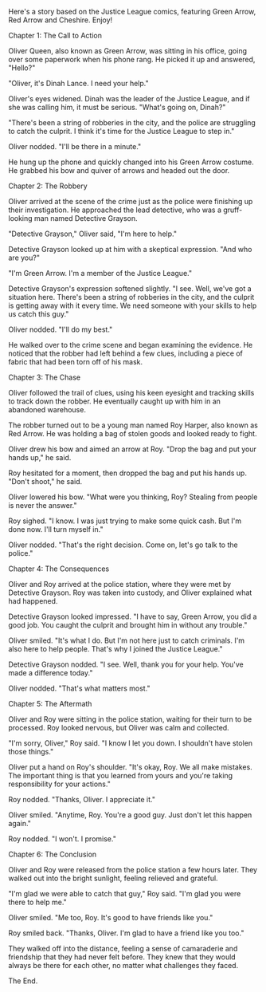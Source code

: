 Here's a story based on the Justice League comics, featuring Green Arrow, Red Arrow and Cheshire. Enjoy!

Chapter 1: The Call to Action

Oliver Queen, also known as Green Arrow, was sitting in his office, going over some paperwork when his phone rang. He picked it up and answered, "Hello?"

"Oliver, it's Dinah Lance. I need your help."

Oliver's eyes widened. Dinah was the leader of the Justice League, and if she was calling him, it must be serious. "What's going on, Dinah?"

"There's been a string of robberies in the city, and the police are struggling to catch the culprit. I think it's time for the Justice League to step in."

Oliver nodded. "I'll be there in a minute."

He hung up the phone and quickly changed into his Green Arrow costume. He grabbed his bow and quiver of arrows and headed out the door.

Chapter 2: The Robbery

Oliver arrived at the scene of the crime just as the police were finishing up their investigation. He approached the lead detective, who was a gruff-looking man named Detective Grayson.

"Detective Grayson," Oliver said, "I'm here to help."

Detective Grayson looked up at him with a skeptical expression. "And who are you?"

"I'm Green Arrow. I'm a member of the Justice League."

Detective Grayson's expression softened slightly. "I see. Well, we've got a situation here. There's been a string of robberies in the city, and the culprit is getting away with it every time. We need someone with your skills to help us catch this guy."

Oliver nodded. "I'll do my best."

He walked over to the crime scene and began examining the evidence. He noticed that the robber had left behind a few clues, including a piece of fabric that had been torn off of his mask.

Chapter 3: The Chase

Oliver followed the trail of clues, using his keen eyesight and tracking skills to track down the robber. He eventually caught up with him in an abandoned warehouse.

The robber turned out to be a young man named Roy Harper, also known as Red Arrow. He was holding a bag of stolen goods and looked ready to fight.

Oliver drew his bow and aimed an arrow at Roy. "Drop the bag and put your hands up," he said.

Roy hesitated for a moment, then dropped the bag and put his hands up. "Don't shoot," he said.

Oliver lowered his bow. "What were you thinking, Roy? Stealing from people is never the answer."

Roy sighed. "I know. I was just trying to make some quick cash. But I'm done now. I'll turn myself in."

Oliver nodded. "That's the right decision. Come on, let's go talk to the police."

Chapter 4: The Consequences

Oliver and Roy arrived at the police station, where they were met by Detective Grayson. Roy was taken into custody, and Oliver explained what had happened.

Detective Grayson looked impressed. "I have to say, Green Arrow, you did a good job. You caught the culprit and brought him in without any trouble."

Oliver smiled. "It's what I do. But I'm not here just to catch criminals. I'm also here to help people. That's why I joined the Justice League."

Detective Grayson nodded. "I see. Well, thank you for your help. You've made a difference today."

Oliver nodded. "That's what matters most."

Chapter 5: The Aftermath

Oliver and Roy were sitting in the police station, waiting for their turn to be processed. Roy looked nervous, but Oliver was calm and collected.

"I'm sorry, Oliver," Roy said. "I know I let you down. I shouldn't have stolen those things."

Oliver put a hand on Roy's shoulder. "It's okay, Roy. We all make mistakes. The important thing is that you learned from yours and you're taking responsibility for your actions."

Roy nodded. "Thanks, Oliver. I appreciate it."

Oliver smiled. "Anytime, Roy. You're a good guy. Just don't let this happen again."

Roy nodded. "I won't. I promise."

Chapter 6: The Conclusion

Oliver and Roy were released from the police station a few hours later. They walked out into the bright sunlight, feeling relieved and grateful.

"I'm glad we were able to catch that guy," Roy said. "I'm glad you were there to help me."

Oliver smiled. "Me too, Roy. It's good to have friends like you."

Roy smiled back. "Thanks, Oliver. I'm glad to have a friend like you too."

They walked off into the distance, feeling a sense of camaraderie and friendship that they had never felt before. They knew that they would always be there for each other, no matter what challenges they faced.

The End.
